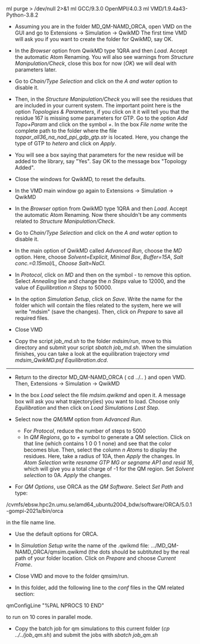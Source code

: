ml purge  > /dev/null 2>&1
ml GCC/9.3.0  OpenMPI/4.0.3
ml VMD/1.9.4a43-Python-3.8.2

* Assuming you are in the folder MD_QM-NAMD_ORCA, open VMD on the
GUI and go to Extensions -> Simulation -> QwikMD
The first time VMD will ask you if you want to create the folder for QwikMD,
say OK.

* In the *Browser* option from QwikMD type 1QRA and then *Load*. Accept the
automatic Atom Renaming. You will also see warnings from *Structure Manipulation/Check*, 
close this box for now (*OK*) we will deal with parameters later.

* Go to *Chain/Type Selection* and click on the *A and water* option to
disable it.

* Then, in the *Structure Manipulation/Check* you will see the residues that
are included in your current system. The important point here is the option
*Topologies & Parameters*, if you click on it it will tell you that the residue
167 is missing some parameters for GTP. Go to the option *Add Topo+Param* 
and click on the symbol *+*. In the box *File name* write the complete path 
to the folder where the file *toppar_all36_na_nad_ppi_gdp_gtp.str* is located.
Here, you change the type of GTP to *hetero* and click on *Apply*. 

* You will see a box saying that parameters for the new residue will be added
to the library, say "Yes". Say OK to the message box "Topology Added".

* Close the windows for QwikMD, to reset the defaults. 

* In the VMD main window go again to Extensions -> Simulation -> QwikMD

* In the *Browser* option from QwikMD type 1QRA and then *Load*. Accept the
automatic Atom Renaming. Now there shouldn't be any comments related to
*Structure Manipulation/Check*.

* Go to *Chain/Type Selection* and click on the *A and water* option to
disable it.

* In the main option of QwikMD called *Advanced Run*, choose the *MD* option.
Here, choose *Solvent=Explicit*, *Minimal Box*, *Buffer=15A*, *Salt conc.=0.15mol/L*,
*Choose Salt=NaCl*.

* In *Protocol*, click on *MD* and then on the symbol *-* to remove this option.
Select *Annealing* line and change the *n Steps* value to 12000, and the value of
*Equilibration* *n Steps* to 50000.

* In the option *Simulation Setup*, click on *Save*. Write the name for the folder
which will contain the files related to the system, here we will write "mdsim" (save the
changes). Then, click on *Prepare* to save all required files. 

* Close VMD

* Copy the script *job_md.sh* to the folder *mdsim/run*, move to this directory
and submit your script *sbatch job_md.sh*. When the simulation finishes, you can
take a look at the equilibration trajectory *vmd mdsim_QwikMD.psf Equilibration.dcd*.

-------------------------------------------------------------------------------

* Return to the director MD_QM-NAMD_ORCA ( cd ../.. ) and open VMD. Then,
Extensions -> Simulation -> QwikMD

* In the box *Load* select the file *mdsim.qwikmd* and open it. A message box will
ask you what trajectory(ies) you want to load. Choose only *Equilibration* and then
click on *Load Simulations Last Step*. 

* Select now the *QM/MM* option from *Advanced Run*. 
     - For *Protocol*, reduce the number of steps to 5000
     - In *QM Regions*, go to *+* symbol to generate a QM selection. Click on that line
      (which contains 1   0  0  1  none) and see that the color becomes blue. 
      Then, select the column *n Atoms* to display the residues.
      Here, take a radius of 10A, then *Apply* the changes. 
     In *Atom Selection* write *resname GTP MG or segname AP1 and resid 16*,
     which will give you a total charge of -1 for the QM region. Set *Solvent selection*
     to 0A.  *Apply* the changes. 

* For *QM Options*, use ORCA as the *QM Software*. Select *Set Path* and type:

/cvmfs/ebsw.hpc2n.umu.se/amd64_ubuntu2004_bdw/software/ORCA/5.0.1-gompi-2021a/bin/orca

in the file name line.

* Use the default options for ORCA. 

* In *Simulation Setup* write the name of the .qwikmd file:
.../MD_QM-NAMD_ORCA/qmsim.qwikmd    (the dots should be subtituted by the real path of your
folder location. Click on *Prepare* and choose *Current Frame*.

* Close VMD and move to the folder qmsim/run. 

* In this folder, add the following line to the *conf* files in the QM related section:

qmConfigLine "%PAL NPROCS 10 END"

to run on 10 cores in parallel mode.

* Copy the batch job for qm simulations to this current folder (*cp ../../job_qm.sh*)
and submit the jobs with *sbatch job_qm.sh*
